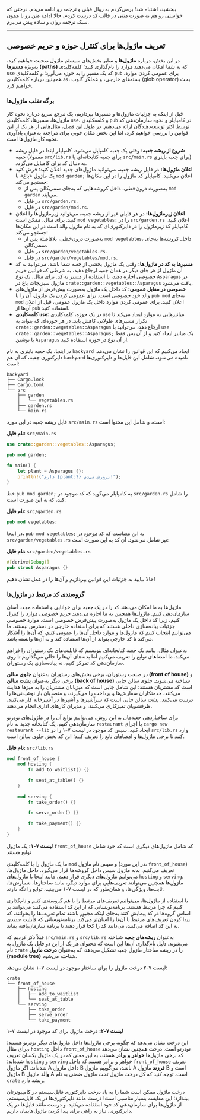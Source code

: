 ببخشید، اشتباه شد! برمی‌گردم به روال قبلی و ترجمه رو ادامه می‌دم. درختی که خواستی رو هم به صورت متنی در قالب کد درست کردم، حالا ادامه متن رو با همون سبک ترجمه روان و ساده پیش می‌برم.

---

## تعریف ماژول‌ها برای کنترل حوزه و حریم خصوصی

در این بخش، درباره **ماژول‌ها** و سایر بخش‌های سیستم ماژول صحبت خواهیم کرد، به‌ویژه **مسیرها (paths)** که به شما امکان می‌دهند موارد را نام‌گذاری کنید؛ کلمه‌کلیدی `use` که یک مسیر را به حوزه می‌آورد؛ و کلمه‌کلیدی `pub` برای عمومی کردن موارد. همچنین درباره کلمه‌کلیدی `as`، بسته‌های خارجی، و عملگر گلوب (glob operator) بحث خواهیم کرد.

### برگه تقلب ماژول‌ها

قبل از اینکه به جزئیات ماژول‌ها و مسیرها بپردازیم، یک مرجع سریع درباره نحوه کار ماژول‌ها، مسیرها، کلمه‌کلیدی `use`، و کلمه‌کلیدی `pub` در کامپایلر و نحوه سازمان‌دهی کد توسط اکثر توسعه‌دهندگان ارائه می‌دهیم. در طول این فصل، مثال‌هایی از هر یک از این قوانین را بررسی خواهیم کرد، اما این بخش مکان خوبی برای مراجعه به‌عنوان یادآوری نحوه کار ماژول‌ها است.

- **شروع از ریشه جعبه:** وقتی یک جعبه کامپایل می‌شود، کامپایلر ابتدا در فایل ریشه جعبه (معمولاً `src/lib.rs` برای جعبه کتابخانه‌ای یا `src/main.rs` برای جعبه باینری) به دنبال کد برای کامپایل می‌گردد.
- **اعلان ماژول‌ها:** در فایل ریشه جعبه، می‌توانید ماژول‌های جدید اعلان کنید؛ فرض کنید یک ماژول «باغ» با `mod garden;` اعلان می‌کنید. کامپایلر کد ماژول را در این مکان‌ها جستجو می‌کند:
    - به‌صورت درون‌خطی، داخل کروشه‌هایی که به‌جای سمی‌کالن پس از `mod garden` می‌آیند.
    - در فایل `src/garden.rs`.
    - در فایل `src/garden/mod.rs`.
- **اعلان زیرماژول‌ها:** در هر فایلی غیر از ریشه جعبه، می‌توانید زیرماژول‌ها را اعلان کنید. برای مثال، ممکن است `mod vegetables;` را در `src/garden.rs` اعلان کنید. کامپایلر کد زیرماژول را در دایرکتوری‌ای که به نام ماژول والد است در این مکان‌ها جستجو می‌کند:
    - به‌صورت درون‌خطی، بلافاصله پس از `mod vegetables`، داخل کروشه‌ها به‌جای سمی‌کالن.
    - در فایل `src/garden/vegetables.rs`.
    - در فایل `src/garden/vegetables/mod.rs`.
- **مسیرها به کد در ماژول‌ها:** وقتی یک ماژول بخشی از جعبه شما باشد، می‌توانید به کد آن ماژول از هر جای دیگر در همان جعبه ارجاع دهید، به شرطی که قوانین حریم خصوصی اجازه دهند، با استفاده از مسیر به کد. برای مثال، یک نوع `Asparagus` در ماژول سبزیجات باغ در `crate::garden::vegetables::Asparagus` یافت می‌شود.
- **خصوصی در مقابل عمومی:** کد داخل یک ماژول به‌صورت پیش‌فرض از ماژول‌های والد خود خصوصی است. برای عمومی کردن یک ماژول، آن را با `pub mod` به‌جای `mod` اعلان کنید. برای عمومی کردن موارد داخل یک ماژول عمومی، قبل از اعلان آن‌ها از `pub` استفاده کنید.
- **کلمه‌کلیدی `use`:** در یک حوزه، کلمه‌کلیدی `use` میانبرهایی به موارد ایجاد می‌کند تا تکرار مسیرهای طولانی کاهش یابد. در هر حوزه‌ای که بتواند به `crate::garden::vegetables::Asparagus` ارجاع دهد، می‌توانید با `use crate::garden::vegetables::Asparagus;` یک میانبر ایجاد کنید و از آن پس فقط با نوشتن `Asparagus` از آن نوع در حوزه استفاده کنید.

در اینجا، یک جعبه باینری به نام `backyard` ایجاد می‌کنیم که این قوانین را نشان می‌دهد. دایرکتوری جعبه، که آن هم `backyard` نامیده می‌شود، شامل این فایل‌ها و دایرکتوری‌ها است:

```plaintext
backyard
├── Cargo.lock
├── Cargo.toml
└── src
    ├── garden
    │   └── vegetables.rs
    ├── garden.rs
    └── main.rs
```

فایل ریشه جعبه در این مورد `src/main.rs` است، و شامل این محتوا است:

**نام فایل:** `src/main.rs`

```rust
use crate::garden::vegetables::Asparagus;

pub mod garden;

fn main() {
    let plant = Asparagus {};
    println!("دارم {plant:?} پرورش می‌دم!");
}
```

خط `pub mod garden;` به کامپایلر می‌گوید که کد موجود در `src/garden.rs` را شامل کند، که به این صورت است:

**نام فایل:** `src/garden.rs`

```rust
pub mod vegetables;
```

در اینجا، `pub mod vegetables;` به این معناست که کد موجود در `src/garden/vegetables.rs` نیز شامل می‌شود. آن کد به این صورت است:

**نام فایل:** `src/garden/vegetables.rs`

```rust
#[derive(Debug)]
pub struct Asparagus {}
```

حالا بیایید به جزئیات این قوانین بپردازیم و آن‌ها را در عمل نشان دهیم!

### گروه‌بندی کد مرتبط در ماژول‌ها

ماژول‌ها به ما امکان می‌دهند کد را در یک جعبه برای خوانایی و استفاده مجدد آسان سازمان‌دهی کنیم. ماژول‌ها همچنین به ما اجازه می‌دهند حریم خصوصی موارد را کنترل کنیم، زیرا کد داخل یک ماژول به‌صورت پیش‌فرض خصوصی است. موارد خصوصی جزئیات پیاده‌سازی داخلی هستند که برای استفاده خارجی در دسترس نیستند. ما می‌توانیم انتخاب کنیم که ماژول‌ها و موارد داخل آن‌ها را عمومی کنیم، که آن‌ها را آشکار می‌کند تا کد خارجی بتواند از آن‌ها استفاده کند و به آن‌ها وابسته باشد.

به‌عنوان مثال، بیایید یک جعبه کتابخانه‌ای بنویسیم که قابلیت‌های یک رستوران را فراهم می‌کند. ما امضاهای توابع را تعریف می‌کنیم اما بدنه‌های آن‌ها را خالی می‌گذاریم تا روی سازمان‌دهی کد تمرکز کنیم، نه پیاده‌سازی یک رستوران.

در صنعت رستوران، برخی بخش‌های رستوران به‌عنوان **جلوی سالن (front of house)** و برخی دیگر به‌عنوان **پشت سالن (back of house)** شناخته می‌شوند. جلوی سالن جایی است که مشتریان هستند؛ این شامل جایی است که میزبانان مشتریان را به میزها هدایت می‌کنند، خدمتکاران سفارش‌ها و پرداخت را می‌گیرند، و متصدیان بار نوشیدنی‌ها را درست می‌کنند. پشت سالن جایی است که سرآشپزها و آشپزها در آشپزخانه کار می‌کنند، ظرفشویان تمیزکاری می‌کنند، و مدیران کارهای اداری انجام می‌دهند.

برای ساختاردهی جعبه‌مان به این روش، می‌توانیم توابع آن را در ماژول‌های تودرتو سازمان‌دهی کنیم. یک کتابخانه جدید به نام `restaurant` با اجرای `cargo new restaurant --lib` ایجاد کنید. سپس کد موجود در لیست ۷-۱ را در `src/lib.rs` وارد کنید تا برخی ماژول‌ها و امضاهای تابع را تعریف کنید؛ این کد بخش جلوی سالن است.

**نام فایل:** `src/lib.rs`

```rust
mod front_of_house {
    mod hosting {
        fn add_to_waitlist() {}

        fn seat_at_table() {}
    }

    mod serving {
        fn take_order() {}

        fn serve_order() {}

        fn take_payment() {}
    }
}
```

**لیست ۷-۱:** یک ماژول `front_of_house` که شامل ماژول‌های دیگری است که خود شامل توابع هستند

ما یک ماژول را با کلمه‌کلیدی `mod` و سپس نام ماژول (در این مورد، `front_of_house`) تعریف می‌کنیم. بدنه ماژول سپس داخل کروشه‌ها قرار می‌گیرد. داخل ماژول‌ها، می‌توانیم ماژول‌های دیگری قرار دهیم، مانند اینجا با ماژول‌های `hosting` و `serving`. ماژول‌ها همچنین می‌توانند تعریف‌هایی برای موارد دیگر، مانند ساختارها، شمارش‌ها، ثابت‌ها، ویژگی‌‌ها، و همان‌طور که در لیست ۷-۱ می‌بینید، توابع را نگه دارند.

با استفاده از ماژول‌ها، می‌توانیم تعریف‌های مرتبط را با هم گروه‌بندی کنیم و نام‌گذاری کنیم که چرا مرتبط هستند. برنامه‌نویسانی که از این کد استفاده می‌کنند می‌توانند بر اساس گروه‌ها در کد پیمایش کنند به‌جای اینکه مجبور باشند تمام تعریف‌ها را بخوانند، که پیدا کردن تعریف‌های مرتبط با آن‌ها را آسان‌تر می‌کند. برنامه‌نویسانی که قابلیت جدیدی به این کد اضافه می‌کنند، می‌دانند کد را کجا قرار دهند تا برنامه سازمان‌یافته بماند.

قبلاً ذکر کردیم که `src/main.rs` و `src/lib.rs` به‌عنوان **ریشه‌های جعبه** شناخته می‌شوند. دلیل نام‌گذاری آن‌ها این است که محتوای هر یک از این دو فایل یک ماژول به نام `crate` را در ریشه ساختار ماژول جعبه تشکیل می‌دهد، که به‌عنوان **درخت ماژول (module tree)** شناخته می‌شود.

لیست ۷-۲ درخت ماژول را برای ساختار موجود در لیست ۷-۱ نشان می‌دهد:

```plaintext
crate
└── front_of_house
    ├── hosting
    │   ├── add_to_waitlist
    │   └── seat_at_table
    └── serving
        ├── take_order
        ├── serve_order
        └── take_payment
```

**لیست ۷-۲:** درخت ماژول برای کد موجود در لیست ۷-۱

این درخت نشان می‌دهد که چگونه برخی ماژول‌ها داخل ماژول‌های دیگر تودرتو هستند؛ برای مثال، `hosting` داخل `front_of_house` تودرتو است. درخت همچنین نشان می‌دهد که برخی ماژول‌ها **خواهر و برادر** هستند، به این معنی که در یک ماژول یکسان تعریف شده‌اند؛ `hosting` و `serving` خواهر و برادر هستند که داخل `front_of_house` تعریف شده‌اند. اگر ماژول A داخل ماژول B باشد، می‌گوییم ماژول A **فرزند** ماژول B است و ماژول B **والد** ماژول A است. توجه کنید که کل درخت ماژول تحت ماژول ضمنی به نام `crate` ریشه دارد.

درخت ماژول ممکن است شما را به یاد درخت دایرکتوری فایل‌سیستم در کامپیوترتان بیندازد؛ این مقایسه بسیار مناسبی است! درست مانند دایرکتوری‌ها در یک فایل‌سیستم، از ماژول‌ها برای سازمان‌دهی کد خود استفاده می‌کنید. و درست مانند فایل‌ها در یک دایرکتوری، نیاز به راهی برای پیدا کردن ماژول‌هایمان داریم.
